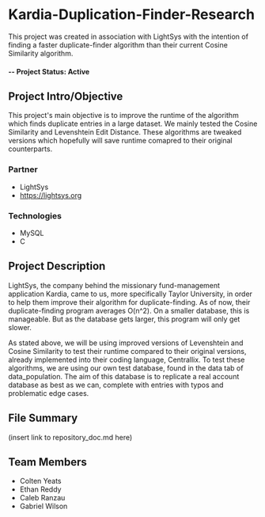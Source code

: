 # Kardia-Duplication-Finder-Research
This project was created in association with LightSys with the intention of finding a faster duplicate-finder algorithm than their current Cosine Similarity algorithm.

#### -- Project Status: Active

## Project Intro/Objective
This project's main objective is to improve the runtime of the algorithm which finds duplicate entries in a large dataset. We mainly tested the Cosine Similarity and Levenshtein Edit Distance. These algorithms are tweaked versions which hopefully will save runtime comapred to their original counterparts.

### Partner
* LightSys
* https://lightsys.org

### Technologies
* MySQL
* C

## Project Description
LightSys, the company behind the missionary fund-management application Kardia, came to us, more specifically Taylor University, in order to help them improve their algorithm for duplicate-finding. As of now, their duplicate-finding program averages O(n^2). On a smaller database, this is manageable. But as the database gets larger, this program will only get slower.

As stated above, we will be using improved versions of Levenshtein and Cosine Similarity to test their runtime compared to their original versions, already implemented into their coding language, Centrallix. To test these algorithms, we are using our own test database, found in the data tab of data_population. The aim of this database is to replicate a real account database as best as we can, complete with entries with typos and problematic edge cases.

## File Summary
(insert link to repository_doc.md here)

## Team Members
* Colten Yeats
* Ethan Reddy
* Caleb Ranzau
* Gabriel Wilson


